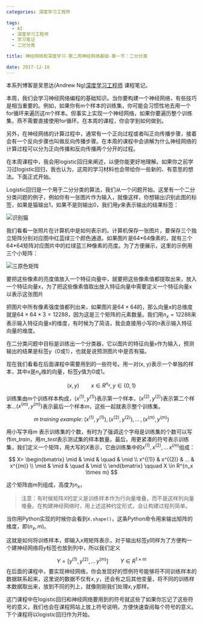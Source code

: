 ```yaml
---
categories: 深度学习工程师

tags: 
  - AI
  - 深度学习工程师
  - 学习笔记
  - 二分分类

title: 神经网络和深度学习-第二周神经网络基础-第一节：二分分类

date: 2017-12-18
---
```


本系列博客是吴恩达(Andrew Ng)[深度学习工程师](http://mooc.study.163.com/smartSpec/detail/1001319001.htm) 课程笔记。

本周，我们会学习神经网络编程的基础知识。当你要构建一个神经网络，有些技巧是相当重要的。例如，如果你有m个样本的训练集，你可能会习惯性地去用一个for循环来遍历这m个样本。但事实上实现一个神经网络，如果你要遍历整个训练集，燕不需要直接使用for循环。在本周的课程，你会学到如何做到。

另外，在神经网络的计算过程中，通常有一个正向过程或者叫正向传播步骤，接着会有一个反向步骤也叫做反向传播步骤。在本周的课程中会讲解为什么神经网络的计算过程可以分为正向传播和反向传播两个分开的过程。

在本周课程中，我会用logistic回归来阐述，以便你能更好地理解。如果你之前学习过logistic回归，我也认为，这周的学习材料也会带给你一些新的、有意思的想法。下面正式开始。

Logistic回归是一个用于二分分类的算法，我们从一个问题开始。这里有一个二分分类问题的例子，例如你有一张图片作为输入，就像这样，你想输出识别此图的标签，如果是猫输出1，如果不是则输出0，我们用$y$来表示输出的结果标签：

![识别猫](http://blog.geekidentity.com/images/deeplearning_specialization/neural-networks-deep-learning/week2/1_binary-classification/recognize_cat.png)

我们看看一张照片在计算机中是如何表示的。计算机保存一张图片，要保存三个独立矩阵分别对应图中红蓝绿三个颜色通道。如果图片是64\*64像素的，就有三个64\*64矩阵对应图片中的红绿蓝三种像素的亮度。为了方便展示，这里的示例用三个小矩阵：

![三原色矩阵](http://blog.geekidentity.com/images/deeplearning_specialization/neural-networks-deep-learning/week2/1_binary-classification/three_matrixs.png)

要把这些像素的亮度值放入一个特征向量中，就要把这些像素值都提取出来，放入一个特征向量x，为了把这些像素值取出放入特征向量中需要定义一个特征向量x以表示这张图片

把图片中所有像素强度值都列出来，如果图片是$64 \times 64$的，那么向量$x$的总维度就是$64 \times64 \times3=12288$，因为这是三个矩阵的元素数量。我们用$n_x=12288$来表示输入特征向量x的维度，有时候为了简洁，我会直接用小写的n表示输入特征向量的维度。

在二分类问题中目标是训练出一个分类器，它以图片的特征向量`x`作为输入，预测输出的结果是标签y（0或1），也就是说预测图片中是否有猫。

现在我们看看在后面课程中需要用到的一些符号。用一对(x, y)表示一个单独的样本，其中$x$是$n_x$维的向量，标签y值为0或1。

$$
(x,y) \qquad x \in R^{n_x},y \in \lbrace 0, 1 \rbrace
$$

训练集由m个训练样本构成，$(x^{(1)}, y^{(1)})$表示第一个样本，$(x^{(2)}, y^{(2)})$表示第二个样本...$(x^{(m)}, y^{(m)})$表示最后一个样本$m$，这些一起就表示整个训练集。

$$
m \; training \; example: \; (x^{(1)}, y^{(1)}),(x^{(2)}, y^{(2)}), \, ... \, ,(x^{(m)}, y^{(m)})
$$

用小写字母$m$ 表示训练集的个数，有时为了强调这个字母是训练集的个数可以写作$m\_{train}$，用$m\_{test}$表示测试集的样本数量。最后，用更紧凑的符号表示训练集，我们定义一个矩阵，用大写的$X$表示，它由训练集中的$x^{(1)},x^{(2)}, \, ... \, x^{(m)}$组成：

$$
X= \begin{bmatrix}
    \mid & \mid & \quad & \mid \\
    x^{(1)} & x^{(2)} & ...  & x^{(m)} \\
    \mid & \mid & \quad  & \mid \\
\end{bmatrix}
\qquad X \in R^{n_x \times m}
$$

这个矩阵由m列组成，高度为$n_x$，

> 注意：有时候矩阵$X$的定义是训练样本作为行向量堆叠，而不是这样列向量堆叠。在构建神经网络时，用上述这种约定形式，会让构建过程列简单。

当你用Python实现的时候你会看到`X.shape()`，这条Python命令用来输出矩阵的维度，即$(n_x,m)$。

这就是如何将训练样本，即输入$x$用矩阵表示，对于输出标签$y$同样为了方便构一个建神经网络将$y$标签也放到列中，所以我们定义

$$
Y=[y^{(1)},y^{(2)}, \, ... \, y^{(m)}] \qquad  Y \in R^{1 \times m}
$$
在后面的课程中，要实现神经网络，你会发现好的惯例符号能够将不同训练样本的数据联系起来，这里说的数据不仅有$x,y$，还会有之后其他变量，将不同的训练样本数据取出来，放到不同的列上，就像刚刚我们处理$x,y$那样。

这门课程中在logistic回归和神经网络要用到的符号就这些了如果你忘记了这些符号的意义，我们也会在课程网站上放上符号说明，方便快速查阅每个符号的意义。下个课程将以logistic回归作为开始。